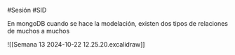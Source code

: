 #Sesión #SID 

En mongoDB cuando se hace la modelación, existen dos tipos de relaciones de muchos a muchos

![[Semana 13 2024-10-22 12.25.20.excalidraw]]

